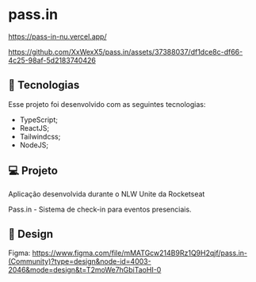 # pass.in
https://pass-in-nu.vercel.app/

https://github.com/XxWexX5/pass.in/assets/37388037/df1dce8c-df66-4c25-98af-5d2183740426

## 🚀 Tecnologias

Esse projeto foi desenvolvido com as seguintes tecnologias:
* TypeScript;
* ReactJS;
* Tailwindcss;
* NodeJS;


## 💻 Projeto

Aplicação desenvolvida durante o NLW Unite da Rocketseat

Pass.in - Sistema de check-in para eventos presenciais.


## 🎨 Design

Figma: https://www.figma.com/file/mMATGcw214B9Rz1Q9H2qjf/pass.in-(Community)?type=design&node-id=4003-2046&mode=design&t=T2moWe7hGbiTaoHI-0
